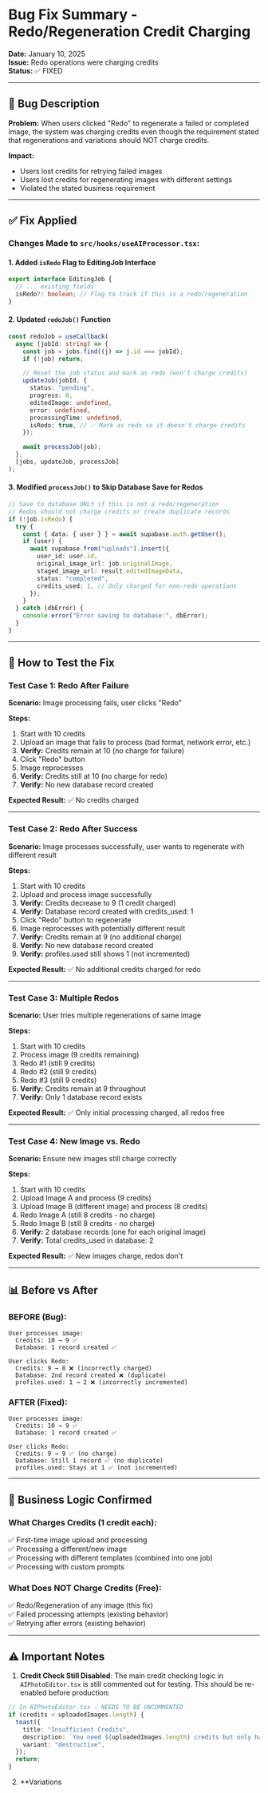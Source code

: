 # Bug Fix Summary - Redo/Regeneration Credit Charging
**Date:** January 10, 2025  
**Issue:** Redo operations were charging credits  
**Status:** ✅ FIXED

---

## 🐛 Bug Description

**Problem:** When users clicked "Redo" to regenerate a failed or completed image, the system was charging credits even though the requirement stated that regenerations and variations should NOT charge credits.

**Impact:** 
- Users lost credits for retrying failed images
- Users lost credits for regenerating images with different settings
- Violated the stated business requirement

---

## ✅ Fix Applied

### Changes Made to `src/hooks/useAIProcessor.tsx`:

#### 1. Added `isRedo` Flag to EditingJob Interface
```typescript
export interface EditingJob {
  // ... existing fields
  isRedo?: boolean; // Flag to track if this is a redo/regeneration
}
```

#### 2. Updated `redoJob()` Function
```typescript
const redoJob = useCallback(
  async (jobId: string) => {
    const job = jobs.find((j) => j.id === jobId);
    if (!job) return;

    // Reset the job status and mark as redo (won't charge credits)
    updateJob(jobId, {
      status: "pending",
      progress: 0,
      editedImage: undefined,
      error: undefined,
      processingTime: undefined,
      isRedo: true, // ✅ Mark as redo so it doesn't charge credits
    });

    await processJob(job);
  },
  [jobs, updateJob, processJob]
);
```

#### 3. Modified `processJob()` to Skip Database Save for Redos
```typescript
// Save to database ONLY if this is not a redo/regeneration
// Redos should not charge credits or create duplicate records
if (!job.isRedo) {
  try {
    const { data: { user } } = await supabase.auth.getUser();
    if (user) {
      await supabase.from("uploads").insert({
        user_id: user.id,
        original_image_url: job.originalImage,
        staged_image_url: result.editedImageData,
        status: "completed",
        credits_used: 1, // Only charged for non-redo operations
      });
    }
  } catch (dbError) {
    console.error("Error saving to database:", dbError);
  }
}
```

---

## 🧪 How to Test the Fix

### Test Case 1: Redo After Failure
**Scenario:** Image processing fails, user clicks "Redo"

**Steps:**
1. Start with 10 credits
2. Upload an image that fails to process (bad format, network error, etc.)
3. **Verify:** Credits remain at 10 (no charge for failure)
4. Click "Redo" button
5. Image reprocesses
6. **Verify:** Credits still at 10 (no charge for redo)
7. **Verify:** No new database record created

**Expected Result:** ✅ No credits charged

---

### Test Case 2: Redo After Success
**Scenario:** Image processes successfully, user wants to regenerate with different result

**Steps:**
1. Start with 10 credits
2. Upload and process image successfully
3. **Verify:** Credits decrease to 9 (1 credit charged)
4. **Verify:** Database record created with credits_used: 1
5. Click "Redo" button to regenerate
6. Image reprocesses with potentially different result
7. **Verify:** Credits remain at 9 (no additional charge)
8. **Verify:** No new database record created
9. **Verify:** profiles.used still shows 1 (not incremented)

**Expected Result:** ✅ No additional credits charged for redo

---

### Test Case 3: Multiple Redos
**Scenario:** User tries multiple regenerations of same image

**Steps:**
1. Start with 10 credits
2. Process image (9 credits remaining)
3. Redo #1 (still 9 credits)
4. Redo #2 (still 9 credits)
5. Redo #3 (still 9 credits)
6. **Verify:** Credits remain at 9 throughout
7. **Verify:** Only 1 database record exists

**Expected Result:** ✅ Only initial processing charged, all redos free

---

### Test Case 4: New Image vs. Redo
**Scenario:** Ensure new images still charge correctly

**Steps:**
1. Start with 10 credits
2. Upload Image A and process (9 credits)
3. Upload Image B (different image) and process (8 credits)
4. Redo Image A (still 8 credits - no charge)
5. Redo Image B (still 8 credits - no charge)
6. **Verify:** 2 database records (one for each original image)
7. **Verify:** Total credits_used in database: 2

**Expected Result:** ✅ New images charge, redos don't

---

## 📊 Before vs After

### BEFORE (Bug):
```
User processes image:
  Credits: 10 → 9 ✅
  Database: 1 record created ✅
  
User clicks Redo:
  Credits: 9 → 8 ❌ (incorrectly charged)
  Database: 2nd record created ❌ (duplicate)
  profiles.used: 1 → 2 ❌ (incorrectly incremented)
```

### AFTER (Fixed):
```
User processes image:
  Credits: 10 → 9 ✅
  Database: 1 record created ✅
  
User clicks Redo:
  Credits: 9 → 9 ✅ (no charge)
  Database: Still 1 record ✅ (no duplicate)
  profiles.used: Stays at 1 ✅ (not incremented)
```

---

## 🎯 Business Logic Confirmed

### What Charges Credits (1 credit each):
✅ First-time image upload and processing  
✅ Processing a different/new image  
✅ Processing with different templates (combined into one job)  
✅ Processing with custom prompts  

### What Does NOT Charge Credits (Free):
✅ Redo/Regeneration of any image (this fix)  
✅ Failed processing attempts (existing behavior)  
✅ Retrying after errors (existing behavior)  

---

## ⚠️ Important Notes

1. **Credit Check Still Disabled**: The main credit checking logic in `AIPhotoEditor.tsx` is still commented out for testing. This should be re-enabled before production:

```typescript
// In AIPhotoEditor.tsx - NEEDS TO BE UNCOMMENTED
if (credits < uploadedImages.length) {
  toast({
    title: "Insufficient Credits",
    description: `You need ${uploadedImages.length} credits but only have ${credits}`,
    variant: "destructive",
  });
  return;
}
```

2. **Variations
